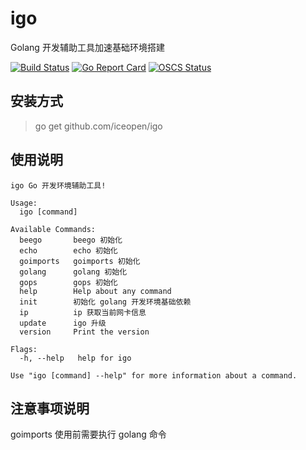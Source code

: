 # igo

Golang 开发辅助工具加速基础环境搭建

[![Build Status](https://travis-ci.org/iceopen/igo.svg?branch=master)](https://travis-ci.org/iceopen/igo)
[![Go Report Card](https://goreportcard.com/badge/github.com/iceopen/igo)](https://goreportcard.com/report/github.com/iceopen/igo)
[![OSCS Status](https://www.oscs1024.com/platform/badge/iceopen/igo.svg?size=small)](https://www.murphysec.com/dr/BagjzHn0hrAH0b064C)

## 安装方式

> go get github.com/iceopen/igo

## 使用说明

```golang
igo Go 开发环境辅助工具!

Usage:
  igo [command]

Available Commands:
  beego       beego 初始化
  echo        echo 初始化
  goimports   goimports 初始化
  golang      golang 初始化
  gops        gops 初始化
  help        Help about any command
  init        初始化 golang 开发环境基础依赖
  ip          ip 获取当前网卡信息
  update      igo 升级
  version     Print the version

Flags:
  -h, --help   help for igo

Use "igo [command] --help" for more information about a command.
```

## 注意事项说明

goimports 使用前需要执行 golang 命令

